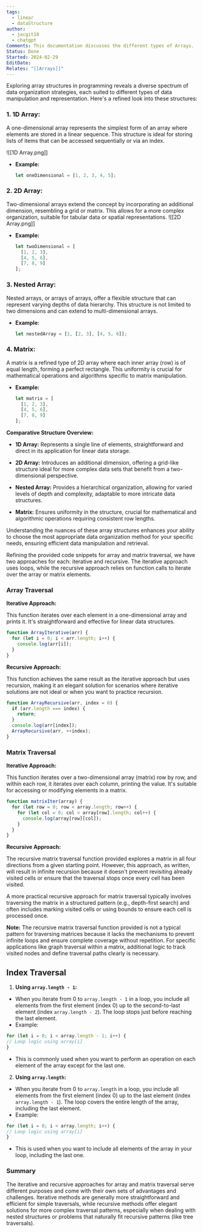 ```yaml
---
tags:
  - linear
  - dataStructure
author:
  - jacgit18
  - chatgpt
Comments: This documentation discusses the different types of Arrays.
Status: Done
Started: 2024-02-29
EditDate: 
Relates: "[[Arrays]]"
---
```

Exploring array structures in programming reveals a diverse spectrum of data organization strategies, each suited to different types of data manipulation and representation. Here's a refined look into these structures:

### 1. **1D Array:**
A one-dimensional array represents the simplest form of an array where elements are stored in a linear sequence. This structure is ideal for storing lists of items that can be accessed sequentially or via an index.

![[1D Array.png]]

- **Example:**
  ```javascript
  let oneDimensional = [1, 2, 3, 4, 5];
  ```

### 2. **2D Array:**
Two-dimensional arrays extend the concept by incorporating an additional dimension, resembling a grid or matrix. This allows for a more complex organization, suitable for tabular data or spatial representations.
![[2D Array.png]]

- **Example:**
  ```javascript
  let twoDimensional = [
    [1, 2, 3],
    [4, 5, 6],
    [7, 8, 9]
  ];
  ```

### 3. **Nested Array:**
Nested arrays, or arrays of arrays, offer a flexible structure that can represent varying depths of data hierarchy. This structure is not limited to two dimensions and can extend to multi-dimensional arrays.

- **Example:**
  ```javascript
  let nestedArray = [1, [2, 3], [4, 5, 6]];
  ```

### 4. **Matrix:**
A matrix is a refined type of 2D array where each inner array (row) is of equal length, forming a perfect rectangle. This uniformity is crucial for mathematical operations and algorithms specific to matrix manipulation.

- **Example:**
  ```javascript
  let matrix = [
    [1, 2, 3],
    [4, 5, 6],
    [7, 8, 9]
  ];
  ```

**Comparative Structure Overview:**

- **1D Array:** Represents a single line of elements, straightforward and direct in its application for linear data storage.
  
- **2D Array:** Introduces an additional dimension, offering a grid-like structure ideal for more complex data sets that benefit from a two-dimensional perspective.
  
- **Nested Array:** Provides a hierarchical organization, allowing for varied levels of depth and complexity, adaptable to more intricate data structures.
  
- **Matrix:** Ensures uniformity in the structure, crucial for mathematical and algorithmic operations requiring consistent row lengths.

Understanding the nuances of these array structures enhances your ability to choose the most appropriate data organization method for your specific needs, ensuring efficient data manipulation and retrieval.

Refining the provided code snippets for array and matrix traversal, we have two approaches for each: iterative and recursive. The iterative approach uses loops, while the recursive approach relies on function calls to iterate over the array or matrix elements.

### Array Traversal

**Iterative Approach:**

This function iterates over each element in a one-dimensional array and prints it. It's straightforward and effective for linear data structures.

```javascript
function ArrayIterative(arr) {
  for (let i = 0; i < arr.length; i++) {
    console.log(arr[i]);
  }
}
```

**Recursive Approach:**

This function achieves the same result as the iterative approach but uses recursion, making it an elegant solution for scenarios where iterative solutions are not ideal or when you want to practice recursion.

```javascript
function ArrayRecursive(arr, index = 0) {
  if (arr.length === index) {
    return;
  }
  console.log(arr[index]);
  ArrayRecursive(arr, ++index);
}
```

### Matrix Traversal

**Iterative Approach:**

This function iterates over a two-dimensional array (matrix) row by row, and within each row, it iterates over each column, printing the value. It's suitable for accessing or modifying elements in a matrix.

```javascript
function matrixIter(array) {
  for (let row = 0; row < array.length; row++) {
    for (let col = 0; col < array[row].length; col++) {
      console.log(array[row][col]);
    }
  }
}
```

**Recursive Approach:**

The recursive matrix traversal function provided explores a matrix in all four directions from a given starting point. However, this approach, as written, will result in infinite recursion because it doesn't prevent revisiting already visited cells or ensure that the traversal stops once every cell has been visited.

A more practical recursive approach for matrix traversal typically involves traversing the matrix in a structured pattern (e.g., depth-first search) and often includes marking visited cells or using bounds to ensure each cell is processed once.

**Note:** The recursive matrix traversal function provided is not a typical pattern for traversing matrices because it lacks the mechanisms to prevent infinite loops and ensure complete coverage without repetition. For specific applications like graph traversal within a matrix, additional logic to track visited nodes and define traversal paths clearly is necessary.

## Index Traversal
  
1. **Using `array.length - 1`:**  
- When you iterate from 0 to `array.length - 1` in a loop, you include all elements from the first element (index 0) up to the second-to-last element (index `array.length - 2`). The loop stops just before reaching the last element.  
- Example:  
```javascript  
for (let i = 0; i < array.length - 1; i++) {  
// Loop logic using array[i]  
}  
```  
- This is commonly used when you want to perform an operation on each element of the array except for the last one.  
  
2. **Using `array.length`:**  
- When you iterate from 0 to `array.length` in a loop, you include all elements from the first element (index 0) up to the last element (index `array.length - 1`). The loop covers the entire length of the array, including the last element.  
- Example:  
```javascript  
for (let i = 0; i < array.length; i++) {  
// Loop logic using array[i]  
}  
```  
- This is used when you want to include all elements of the array in your loop, including the last one.  
  

### Summary

The iterative and recursive approaches for array and matrix traversal serve different purposes and come with their own sets of advantages and challenges. Iterative methods are generally more straightforward and efficient for simple traversals, while recursive methods offer elegant solutions for more complex traversal patterns, especially when dealing with nested structures or problems that naturally fit recursive patterns (like tree traversals).